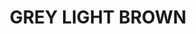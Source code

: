 ---
layout: product
title: "GREY LIGHT BROWN "
price: "300" 
desc: "Akrilna boja 17mL - Metalik"
img_path: "/assets/img/AMMO.F-521.webp"
brand: "AMMO"
available: false
special_offer: false
new: false
soon: false
cat: "020000"
subcat: "020100"
subsubcat: "020101"
sifra: "AMMO.F-521"
popular: false
spec: false
---